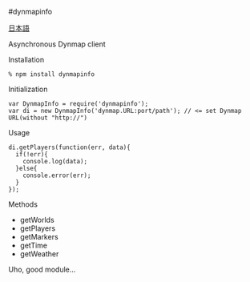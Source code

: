 #dynmapinfo

[日本語](https://github.com/ikr7/dynmapinfo/blob/master/README.md)

Asynchronous Dynmap client

Installation
```
% npm install dynmapinfo
```

Initialization
```
var DynmapInfo = require('dynmapinfo');  
var di = new DynmapInfo('dynmap.URL:port/path'); // <= set Dynmap URL(without "http://")
```

Usage
```
di.getPlayers(function(err, data){
  if(!err){
    console.log(data);
  }else{
    console.error(err);
  }
});
```

Methods
* getWorlds
* getPlayers
* getMarkers
* getTime
* getWeather

Uho, good module...
